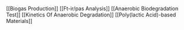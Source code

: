 [[Biogas Production]]
[[Ft-ir/pas Analysis]]
[[Anaerobic Biodegradation Test]]
[[Kinetics Of Anaerobic Degradation]]
[[Poly(lactic Acid)-based Materials]]
